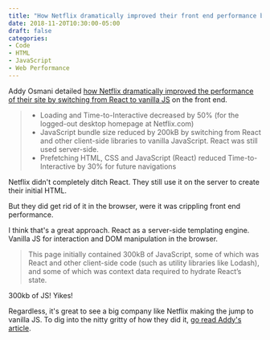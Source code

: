 ```yaml
---
title: "How Netflix dramatically improved their front end performance by switching to vanilla JS"
date: 2018-11-20T10:30:00-05:00
draft: false
categories:
- Code
- HTML
- JavaScript
- Web Performance
---
```


Addy Osmani detailed [how Netflix dramatically improved the performance of their site by switching from React to vanilla JS](https://medium.com/dev-channel/a-netflix-web-performance-case-study-c0bcde26a9d9) on the front end.

> - Loading and Time-to-Interactive decreased by 50% (for the logged-out desktop homepage at Netflix.com)
> - JavaScript bundle size reduced by 200kB by switching from React and other client-side libraries to vanilla JavaScript. React was still used server-side.
> - Prefetching HTML, CSS and JavaScript (React) reduced Time-to-Interactive by 30% for future navigations

Netflix didn't completely ditch React. They still use it on the server to create their initial HTML.

But they did get rid of it in the browser, were it was crippling front end performance.

I think that's a great approach. React as a server-side templating engine. Vanilla JS for interaction and DOM manipulation in the browser.

> This page initially contained 300kB of JavaScript, some of which was React and other client-side code (such as utility libraries like Lodash), and some of which was context data required to hydrate React’s state.

300kb of JS! Yikes!

Regardless, it's great to see a big company like Netflix making the jump to vanilla JS. To dig into the nitty gritty of how they did it, [go read Addy's article](https://medium.com/dev-channel/a-netflix-web-performance-case-study-c0bcde26a9d9).